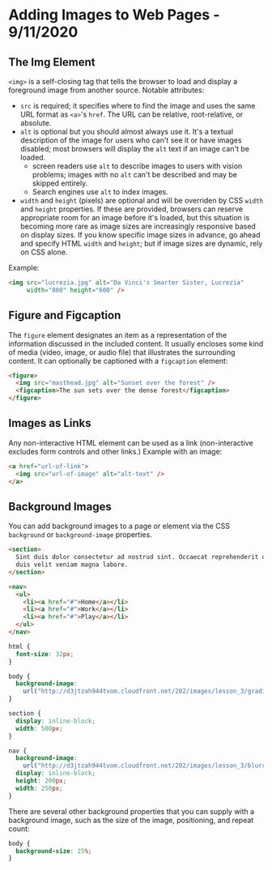 
# Adding Images to Web Pages - 9/11/2020

## The Img Element

`<img>` is a self-closing tag that tells the browser to load and display a foreground image from another source. Notable attributes:

* `src` is required; it specifies where to find the image and uses the same URL format as `<a>`'s `href`. The URL can be relative, root-relative, or absolute.
* `alt` is optional but you should almost always use it. It's a textual description of the image for users who can't see it or have images disabled; most browsers will display the `alt` text if an image can't be loaded.
  * screen readers use `alt` to describe images to users with vision problems; images with no `alt` can't be described and may be skipped entirely.
  * Search engines use `alt` to index images.
* `width` and `height` (pixels) are optional and will be overriden by CSS `width` and `height` properties. If these are provided, browsers can reserve appropriate room for an image before it's loaded, but this situation is becoming more rare as image sizes are increasingly responsive based on display sizes. If you know specific image sizes in advance, go ahead and specify HTML `width` and `height`; but if image sizes are dynamic, rely on CSS alone.

Example:

```html
<img src="lucrezia.jpg" alt="Da Vinci's Smarter Sister, Lucrezia"
     width="800" height="600" />
```

## Figure and Figcaption

The `figure` element designates an item as a representation of the information discussed in the included content. It usually encloses some kind of media (video, image, or audio file) that illustrates the surrounding content. It can optionally be captioned with a `figcaption` element:

```html
<figure>
  <img src="masthead.jpg" alt="Sunset over the forest" />
  <figcaption>The sun sets over the dense forest</figcaption>
</figure>
```

## Images as Links

Any non-interactive HTML element can be used as a link (non-interactive excludes form controls and other links.) Example with an image:

```html
<a href="url-of-link">
  <img src="url-of-image" alt="alt-text" />
</a>
```

## Background Images

You can add background images to a page or element via the CSS `background` or `background-image` properties.

```html
<section>
  Sint duis dolor consectetur ad nostrud sint. Occaecat reprehenderit officia ex
  duis velit veniam magna labore.
</section>

<nav>
  <ul>
    <li><a href="#">Home</a></li>
    <li><a href="#">Work</a></li>
    <li><a href="#">Play</a></li>
  </ul>
</nav>
```

```css
html {
  font-size: 32px;
}

body {
  background-image:
    url("http://d3jtzah944tvom.cloudfront.net/202/images/lesson_3/gradient-background.png");
}

section {
  display: inline-block;
  width: 500px;
}

nav {
  background-image:
    url("http://d3jtzah944tvom.cloudfront.net/202/images/lesson_3/blurry.png");
  display: inline-block;
  height: 200px;
  width: 250px;
}
```

There are several other background properties that you can supply with a background image, such as the size of the image, positioning, and repeat count:

```css
body {
  background-size: 25%;
}
```
